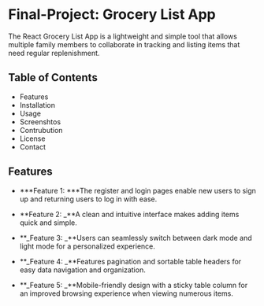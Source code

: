 # Final-Project: Grocery List App

The React Grocery List App is a lightweight and simple tool that allows multiple family members to collaborate in tracking and listing items that need regular replenishment.

## Table of Contents

- Features
- Installation
- Usage
- Screenshtos
- Contrubution
- License
- Contact

## Features

- ***Feature 1: ***The register and login pages enable new users to sign up and returning users to log in with ease.

- **Feature 2: _**A clean and intuitive interface makes adding items quick and simple.
- **_Feature 3: _**Users can seamlessly switch between dark mode and light mode for a personalized experience.
- **_Feature 4: _**Features pagination and sortable table headers for easy data navigation and organization.
- **_Feature 5: _**Mobile-friendly design with a sticky table column for an improved browsing experience when viewing numerous items.
